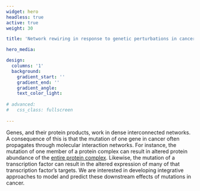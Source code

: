 ```yaml
---
widget: hero 
headless: true 
active: true
weight: 30

title: 'Network rewiring in response to genetic perturbations in cancer'

hero_media: 

design:
  columns: '1'
  background:
    gradient_start: ''
    gradient_end: ''
    gradient_angle: 
    text_color_light: 
  
# advanced:
#   css_class: fullscreen
  
---
```


Genes, and their protein products, work in dense interconnected networks. A consequence of this is that the mutation of one gene in cancer often propagates through molecular interaction networks. For instance, the mutation of one member of a protein complex can result in altered protein abundance of the [entire protein complex](https://www.cell.com/cell-systems/fulltext/S2405-4712(17)30399-X?_returnURL=https%3A%2F%2Flinkinghub.elsevier.com%2Fretrieve%2Fpii%2FS240547121730399X%3Fshowall%3Dtrue). Likewise, the mutation of a transcription factor can result in the altered expression of many of that transcription factor’s targets. We are interested in developing integrative approaches to model and predict these downstream effects of mutations in cancer.

<br>